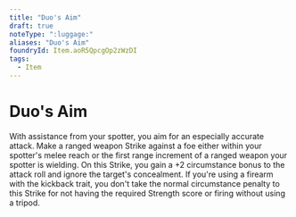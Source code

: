 ```yaml
---
title: "Duo's Aim"
draft: true
noteType: ":luggage:"
aliases: "Duo's Aim"
foundryId: Item.aoR5QpcgOp2zWzDI
tags:
  - Item
---
```


# Duo's Aim

With assistance from your spotter, you aim for an especially accurate attack. Make a ranged weapon Strike against a foe either within your spotter's melee reach or the first range increment of a ranged weapon your spotter is wielding. On this Strike, you gain a +2 circumstance bonus to the attack roll and ignore the target's concealment. If you're using a firearm with the kickback trait, you don't take the normal circumstance penalty to this Strike for not having the required Strength score or firing without using a tripod.
